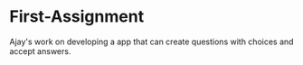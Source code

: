 # First-Assignment
Ajay's work on developing a app that can create questions with choices and accept answers.
